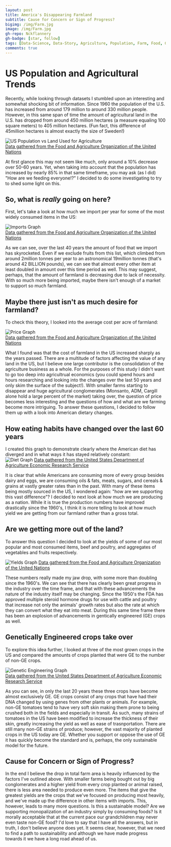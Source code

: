 ```yaml
---
layout: post
title: America's Disappearing Farmland
subtitle: Cause for Concern or Sign of Progress?
bigimg: /img/Farm.jpg
image: /img/Farm.jpg
gh-repo: Nckflannery
gh-badge: [star, follow]
tags: [Data-Science, Data-Story, Agriculture, Population, Farm, Food, Growth]
comments: true
---
```

# US Population and Agricultural Trends

Recently, while looking through datasets I stumbled upon an interesting and somewhat shocking bit of information. Since 1960 the population of the U.S. has increased from around 179 million to around 330 million people. However, in this same span of time the amount of agricultural land in the U.S. has dropped from around 450 million hectares (a measure equaling 100 square meters) to 405 million hectares. (Fun fact, this difference of 45million hectares is almost exactly the size of Sweden!)

![US Population vs Land Used for Agriculture](/img/PopGraph2.png)  
[Data gathered from the Food and Agriculture Organization of the United Nations](http://www.fao.org/faostat/en/#home)

At first glance this may not seem like much, only around a 10% decrease over 50-60 years. Yet, when taking into account that the population has increased by nearly 85% in that same timeframe, you may ask (as I did) "How are we feeding everyone!?" I decided to do some investigating to try to shed some light on this.

## So, what is *really* going on here?

First, let's take a look at how much we import per year for some of the most widely consumed items in the US:

![Imports Graph](/img/ImportGraph.png)    
[Data gathered from the Food and Agriculture Organization of the United Nations](http://www.fao.org/faostat/en/#home)

As we can see, over the last 40 years the amount of food that we import has skyrocketed. Even if we exclude fruits from this list, which climbed from around 2million tonnes per year to an astronomical 19million tonnes (that's around 42 BILLION pounds), we can see that almost every other item at least doubled in amount over this time period as well. This may suggest, perhaps, that the amount of farmland is decreasing due to lack of necessity. With so much more being imported, maybe there isn't enough of a market to support so much farmland.

## Maybe there just isn't as much desire for farmland?

To check this theory, I looked into the average cost per acre of farmland:

![Price Graph](/img/Price.png)  
[Data gathered from the Food and Agriculture Organization of the United Nations](http://www.fao.org/faostat/en/#home)

What I found was that the cost of farmland in the US increased sharply as the years passed. There are a multitude of factors affecting the value of any land in the US, but I believe one large contributor is the consolidation of the agriculture business as a whole. For the purposes of this study I didn't want to go too deep into agricultrual economics (you could spend hours and hours researching and looking into the changes over the last 50 years and only skim the surface of the subject!). With smaller farms starting to disappear and huge agricultural conglomerates (Monsanto, ADM, Cargill alone hold a large percent of the market) taking over, the question of price becomes less interesting and the questions of how and what are we farming become more intriguing. To answer these questions, I decided to follow them up with a look into American dietary changes. 

## How eating habits have changed over the last 60 years

I created this graph to demonstrate clearly where the American diet has diverged and in what ways it has stayed relatively constant:  
![Diet Graph](/img/Diet.png)
[Data gathered from the United States Department of Agriculture Economic Research Service](https://www.ers.usda.gov)  

It is clear that while Americans are consuming more of every group besides dairy and eggs, we are consuming oils & fats, meats, sugars, and cereals & grains at vastly greater rates than in the past. With many of these items being mostly sourced in the US, I wondered again: "how are we supporting this vast difference"? I decided to next look at how much we are producing as a nation. While it is true the production numbers have improved drastically since the 1960's, I think it is more telling to look at how much yield we are getting from our farmland rather than a gross total.

## Are we getting more out of the land?  

To answer this question I decided to look at the yields of some of our most popular and most consumed items, beef and poultry, and aggregates of vegetables and fruits respectively.  

![Yields Graph](/img/Yield.png)
[Data gathered from the Food and Agriculture Organization of the United Nations](http://www.fao.org/faostat/en/#home)

These numbers really made my jaw drop, with some more than doubling since the 1960's. We can see that there has clearly been great progress in the industry over the time frame, and that with these advancements the nature of the industry itself may be changing. Since the 1950's the FDA has approved multiple steroid hormone drugs for use with cattle and poultry that increase not only the animals' growth rates but also the rate at which they can convert what they eat into meat. During this same time frame there has been an explosion of advancements in gentically engineered (GE) crops as well. 

## Genetically Engineered crops take over

To explore this idea further, I looked at three of the most grown crops in the US and compared the amounts of crops planted that were GE to the number of non-GE crops.

![Genetic Engineering Graph](/img/GE.png)  
[Data gathered from the United States Department of Agriculture Economic Research Service](https://www.ers.usda.gov)

As you can see, in only the last 20 years these three crops have become almost exclusively GE. GE crops consist of any crops that have had their DNA changed by using genes from other plants or animals. For example, non-GE tomatoes tend to have very soft skin making them prone to being crushed both in the fields and especially in transit. As such, many strains of tomatoes in the US have been modified to increase the thickness of their skin, greatly increasing the yield as well as ease of trasnportation. There are still many non-GE strains of produce; however, the vast majority of planted crops in the US today are GE. Whether you support or oppose the use of GE it has quickly become the standard and is, perhaps, the only sustainable model for the future.

## Cause for Concern or Sign of Progress?

In the end I believe the drop in total farm area is heavily influenced by the factors I've outlined above. With smaller farms being bought out by big conglomerates and a higher yield from every crop planted or animal raised, there is less area needed to produce even more. The items that give the greatest yields are the crops that we've focused on producing most heavily, and we've made up the difference in other items with imports. This, however, leads to many more questions. Is this a sustainable model? Are we supporting monopalization of an industry simply by consuming foods? Is it morally acceptable that at the current pace our grandchildren may never even taste non-GE food? I'd love to say that I have all the answers, but in truth, I don't believe anyone does yet. It seems clear, however, that we need to find a path to sustainability and although we have made progress towards it we have a long road ahead of us.
